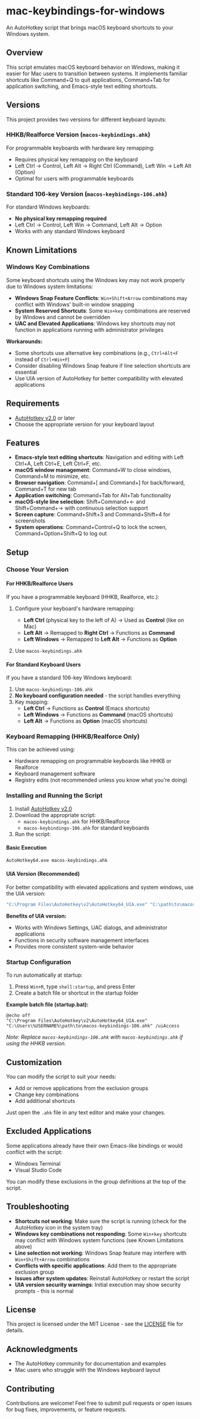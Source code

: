 # mac-keybindings-for-windows

An AutoHotkey script that brings macOS keyboard shortcuts to your Windows system.

## Overview

This script emulates macOS keyboard behavior on Windows, making it easier for Mac users to transition between systems. It implements familiar shortcuts like Command+Q to quit applications, Command+Tab for application switching, and Emacs-style text editing shortcuts.

## Versions

This project provides two versions for different keyboard layouts:

### HHKB/Realforce Version (`macos-keybindings.ahk`)
For programmable keyboards with hardware key remapping:
- Requires physical key remapping on the keyboard
- Left Ctrl → Control, Left Alt → Right Ctrl (Command), Left Win → Left Alt (Option)
- Optimal for users with programmable keyboards

### Standard 106-key Version (`macos-keybindings-106.ahk`) 
For standard Windows keyboards:
- **No physical key remapping required**
- Left Ctrl → Control, Left Win → Command, Left Alt → Option
- Works with any standard Windows keyboard

## Known Limitations

### Windows Key Combinations
Some keyboard shortcuts using the Windows key may not work properly due to Windows system limitations:

- **Windows Snap Feature Conflicts**: `Win+Shift+Arrow` combinations may conflict with Windows' built-in window snapping
- **System Reserved Shortcuts**: Some `Win+key` combinations are reserved by Windows and cannot be overridden
- **UAC and Elevated Applications**: Windows key shortcuts may not function in applications running with administrator privileges

**Workarounds:**
- Some shortcuts use alternative key combinations (e.g., `Ctrl+Alt+F` instead of `Ctrl+Win+F`)
- Consider disabling Windows Snap feature if line selection shortcuts are essential
- Use UIA version of AutoHotkey for better compatibility with elevated applications

## Requirements

- [AutoHotkey v2.0](https://www.autohotkey.com/) or later
- Choose the appropriate version for your keyboard layout

## Features

- **Emacs-style text editing shortcuts**: Navigation and editing with Left Ctrl+A, Left Ctrl+E, Left Ctrl+F, etc.
- **macOS window management**: Command+W to close windows, Command+M to minimize, etc.
- **Browser navigation**: Command+[ and Command+] for back/forward, Command+T for new tab
- **Application switching**: Command+Tab for Alt+Tab functionality
- **macOS-style line selection**: Shift+Command+← and Shift+Command+→ with continuous selection support
- **Screen capture**: Command+Shift+3 and Command+Shift+4 for screenshots
- **System operations**: Command+Control+Q to lock the screen, Command+Option+Shift+Q to log out

## Setup

### Choose Your Version

#### For HHKB/Realforce Users
If you have a programmable keyboard (HHKB, Realforce, etc.):

1. Configure your keyboard's hardware remapping:
   - **Left Ctrl** (physical key to the left of A) → Used as **Control** (like on Mac)
   - **Left Alt** → Remapped to **Right Ctrl** → Functions as **Command**
   - **Left Windows** → Remapped to **Left Alt** → Functions as **Option**

2. Use `macos-keybindings.ahk`

#### For Standard Keyboard Users
If you have a standard 106-key Windows keyboard:

1. Use `macos-keybindings-106.ahk` 
2. **No keyboard configuration needed** - the script handles everything
3. Key mapping:
   - **Left Ctrl** → Functions as **Control** (Emacs shortcuts)
   - **Left Windows** → Functions as **Command** (macOS shortcuts)
   - **Left Alt** → Functions as **Option** (macOS shortcuts)

### Keyboard Remapping (HHKB/Realforce Only)

This can be achieved using:
- Hardware remapping on programmable keyboards like HHKB or Realforce
- Keyboard management software
- Registry edits (not recommended unless you know what you're doing)

### Installing and Running the Script

1. Install [AutoHotkey v2.0](https://www.autohotkey.com/)
2. Download the appropriate script:
   - `macos-keybindings.ahk` for HHKB/Realforce
   - `macos-keybindings-106.ahk` for standard keyboards
3. Run the script:

#### Basic Execution
```bash
AutoHotkey64.exe macos-keybindings.ahk
```

#### UIA Version (Recommended)
For better compatibility with elevated applications and system windows, use the UIA version:

```bash
"C:\Program Files\AutoHotkey\v2\AutoHotkey64_UIA.exe" "C:\path\to\macos-keybindings.ahk" /uiAccess
```

**Benefits of UIA version:**
- Works with Windows Settings, UAC dialogs, and administrator applications
- Functions in security software management interfaces
- Provides more consistent system-wide behavior

### Startup Configuration

To run automatically at startup:

1. Press `Win+R`, type `shell:startup`, and press Enter
2. Create a batch file or shortcut in the startup folder

**Example batch file (startup.bat):**
```batch
@echo off
"C:\Program Files\AutoHotkey\v2\AutoHotkey64_UIA.exe" "C:\Users\%USERNAME%\path\to\macos-keybindings-106.ahk" /uiAccess
```

*Note: Replace `macos-keybindings-106.ahk` with `macos-keybindings.ahk` if using the HHKB version.*

## Customization

You can modify the script to suit your needs:
- Add or remove applications from the exclusion groups
- Change key combinations
- Add additional shortcuts

Just open the `.ahk` file in any text editor and make your changes.

## Excluded Applications

Some applications already have their own Emacs-like bindings or would conflict with the script:
- Windows Terminal
- Visual Studio Code

You can modify these exclusions in the group definitions at the top of the script.

## Troubleshooting

- **Shortcuts not working**: Make sure the script is running (check for the AutoHotkey icon in the system tray)
- **Windows key combinations not responding**: Some `Win+key` shortcuts may conflict with Windows system functions (see Known Limitations above)
- **Line selection not working**: Windows Snap feature may interfere with `Win+Shift+Arrow` combinations
- **Conflicts with specific applications**: Add them to the appropriate exclusion group
- **Issues after system updates**: Reinstall AutoHotkey or restart the script
- **UIA version security warnings**: Initial execution may show security prompts - this is normal

## License

This project is licensed under the MIT License - see the [LICENSE](LICENSE) file for details.

## Acknowledgments

- The AutoHotkey community for documentation and examples
- Mac users who struggle with the Windows keyboard layout

## Contributing

Contributions are welcome! Feel free to submit pull requests or open issues for bug fixes, improvements, or feature requests.
